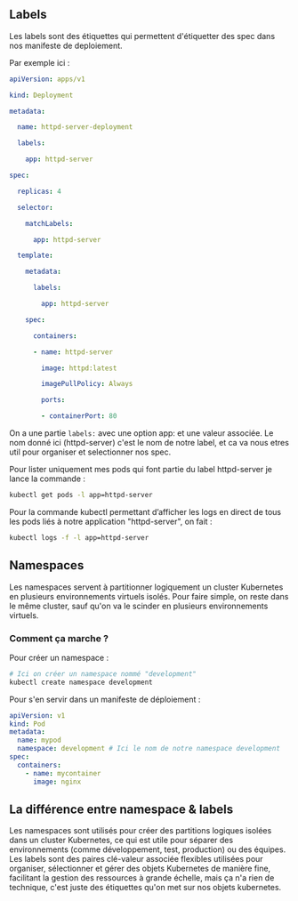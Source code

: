 ## Labels

Les labels sont des étiquettes qui permettent d'étiquetter des spec dans nos manifeste de deploiement.

Par exemple ici :
```yaml
apiVersion: apps/v1

kind: Deployment

metadata:

  name: httpd-server-deployment

  labels:

    app: httpd-server

spec:

  replicas: 4

  selector:

    matchLabels:

      app: httpd-server

  template:

    metadata:

      labels:

        app: httpd-server

    spec:

      containers:

      - name: httpd-server

        image: httpd:latest

        imagePullPolicy: Always

        ports:

        - containerPort: 80
```

On a une partie ```labels:``` avec une option app: et une valeur associée. Le nom donné ici (httpd-server) c'est le nom de notre label, et ca va nous etres util pour organiser et selectionner nos spec.


Pour lister uniquement mes pods qui font partie du label httpd-server je lance la commande :
```bash
kubectl get pods -l app=httpd-server
```

Pour la commande kubectl permettant d’afficher les logs en direct de tous les pods liés à notre application "httpd-server", on fait :
```bash
kubectl logs -f -l app=httpd-server
```

## Namespaces

Les namespaces servent à partitionner logiquement un cluster Kubernetes en plusieurs environnements virtuels isolés. Pour faire simple, on reste dans le même cluster, sauf qu'on va le scinder en plusieurs environnements virtuels.

### Comment ça marche ?

Pour créer un namespace :
```bash
# Ici on créer un namespace nommé "development"
kubectl create namespace development
```

Pour s'en servir dans un manifeste de déploiement :
```yaml
apiVersion: v1
kind: Pod
metadata:
  name: mypod
  namespace: development # Ici le nom de notre namespace development
spec:
  containers:
    - name: mycontainer
      image: nginx
```


## La différence entre namespace & labels

Les namespaces sont utilisés pour créer des partitions logiques isolées dans un cluster Kubernetes, ce qui est utile pour séparer des environnements (comme développement, test, production) ou des équipes.
Les labels sont des paires clé-valeur associée flexibles utilisées pour organiser, sélectionner et gérer des objets Kubernetes de manière fine, facilitant la gestion des ressources à grande échelle, mais ça n'a rien de technique, c'est juste des étiquettes qu'on met sur nos objets kubernetes.